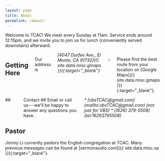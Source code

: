```yaml
---
layout: page
title: About
permalink: /about/
---
```


Welcome to TCAC! We meet every Sunday at 11am. Service ends around 12:15pm, and we invite you to join us for lunch (conveniently served downstairs) afterward.

<div class="row">

<div class="six columns" markdown="block">

## Getting Here ##
Our address is

<address markdown="span">
[4047 Durfee Ave., El Monte, CA 91732]({{ site.data.misc.gmaps }}){:target="_blank"}
</address>

![Map](/img/simplemap.png)

Please find the best route from your location on [Google Maps]({{ site.data.misc.gmaps }}){:target="_blank"}.

</div>

<div class="six columns" markdown="block">
## <a name="contact"></a>Contact ##
Email or call us---we'll be happy to answer any questions you have.

<address markdown="block">
* [vbsTCAC@gmail.com](mailto:vbsTCAC@gmail.com) (not just for VBS)
* [(626) 379-5508](tel:16263795508)
</address>
</div>
</div>

## Pastor ##
Jimmy Li currently pastors the English congregation at TCAC. Many previous messages can be found at [sermonaudio.com]({{ site.data.misc.sa }}){:target="_blank"}.
